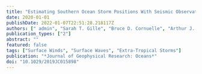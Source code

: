 ```yaml
---
title: "Estimating Southern Ocean Storm Positions With Seismic Observations"
date: 2020-01-01
publishDate: 2022-01-07T22:51:28.218117Z
authors: [" admin", "Sarah T. Gille", "Bruce D. Cornuelle", "Arthur J. Miller", "Peter D. Bromirski", "Alex D. Crawford"]
publication_types: ["2"]
abstract: ""
featured: false
tags: ["Surface Winds", "Surface Waves", "Extra-Tropical Storms"]
publication: "*Journal of Geophysical Research: Oceans*"
doi: "10.1029/2019JC015898"
---
```

